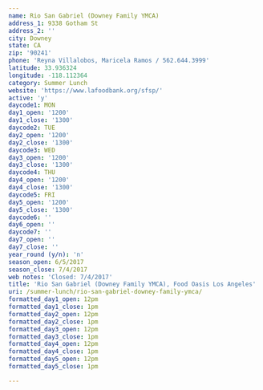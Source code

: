 ```yaml
---
name: Rio San Gabriel (Downey Family YMCA)
address_1: 9338 Gotham St
address_2: ''
city: Downey
state: CA
zip: '90241'
phone: 'Reyna Villalobos, Maricela Ramos / 562.644.3999'
latitude: 33.936324
longitude: -118.112364
category: Summer Lunch
website: 'https://www.lafoodbank.org/sfsp/'
active: 'y'
daycode1: MON
day1_open: '1200'
day1_close: '1300'
daycode2: TUE
day2_open: '1200'
day2_close: '1300'
daycode3: WED
day3_open: '1200'
day3_close: '1300'
daycode4: THU
day4_open: '1200'
day4_close: '1300'
daycode5: FRI
day5_open: '1200'
day5_close: '1300'
daycode6: ''
day6_open: ''
daycode7: ''
day7_open: ''
day7_close: ''
year_round (y/n): 'n'
season_open: 6/5/2017
season_close: 7/4/2017
web notes: 'Closed: 7/4/2017'
title: 'Rio San Gabriel (Downey Family YMCA), Food Oasis Los Angeles'
uri: /summer-lunch/rio-san-gabriel-downey-family-ymca/
formatted_day1_open: 12pm
formatted_day1_close: 1pm
formatted_day2_open: 12pm
formatted_day2_close: 1pm
formatted_day3_open: 12pm
formatted_day3_close: 1pm
formatted_day4_open: 12pm
formatted_day4_close: 1pm
formatted_day5_open: 12pm
formatted_day5_close: 1pm

---
```




